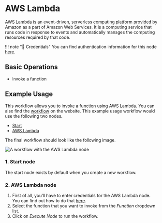 # AWS Lambda

[AWS Lambda](https://aws.amazon.com/lambda/) is an event-driven, serverless computing platform provided by Amazon as a part of Amazon Web Services. It is a computing service that runs code in response to events and automatically manages the computing resources required by that code.

!!! note "🔑 Credentials"
    You can find authentication information for this node [here](/integrations/credentials/aws/).


## Basic Operations

* Invoke a function

## Example Usage

This workflow allows you to invoke a function using AWS Lambda. You can also find the [workflow](https://n8n.io/workflows/510) on the website. This example usage workflow would use the following two nodes.
- [Start](/integrations/core-nodes/n8n-nodes-base.start/)
- [AWS Lambda]()

The final workflow should look like the following image.

![A workflow with the AWS Lambda node](/_images/integrations/nodes/awslambda/workflow.png)

### 1. Start node

The start node exists by default when you create a new workflow.

### 2. AWS Lambda node

1. First of all, you'll have to enter credentials for the AWS Lambda node. You can find out how to do that [here](/integrations/credentials/aws/).
2. Select the function that you want to invoke from the *Function* dropdown list.
3. Click on *Execute Node* to run the workflow.
